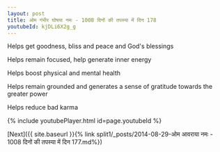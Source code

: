 ```yaml
---
layout: post
title: ओम गंभीर घोषया नमः - 1008 दिनों की तपस्या में दिन 178
youtubeId: kjDLi6X2g_g
---
```

 
 
Helps get goodness, bliss and peace and God's blessings
 
Helps remain focused, help generate inner energy 
 
Helps boost physical and mental health 
 
Helps remain grounded and generates a sense of gratitude towards the greater power 
 
Helps reduce bad karma
 
 
 
 


{% include youtubePlayer.html id=page.youtubeId %}
 
[Next]({{ site.baseurl }}{% link  split1/_posts/2014-08-29-ओम आवराया नमः - 1008 दिनों की तपस्या में दिन 177.md%})
 
